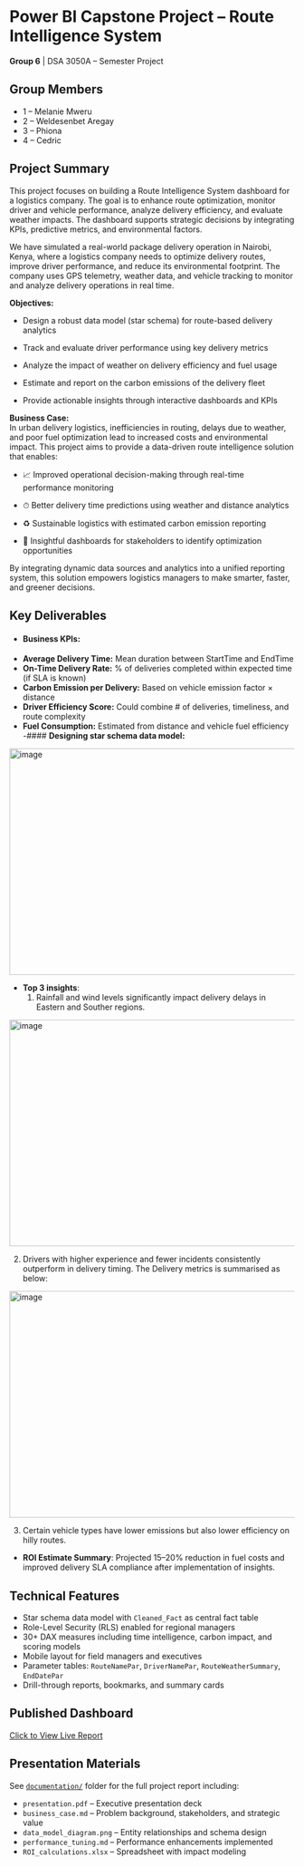 # Power BI Capstone Project – Route Intelligence System
**Group 6** | DSA 3050A – Semester Project

## Group Members
- 1 – Melanie Mweru
- 2 – Weldesenbet Aregay
- 3 – Phiona 
- 4 – Cedric

## Project Summary
This project focuses on building a Route Intelligence System dashboard for a logistics company. The goal is to enhance route optimization, monitor driver and vehicle performance, analyze delivery efficiency, and evaluate weather impacts. The dashboard supports strategic decisions by integrating KPIs, predictive metrics, and environmental factors.

We have simulated a real-world package delivery operation in Nairobi, Kenya, where a logistics company needs to optimize delivery routes, improve driver performance, and reduce its environmental footprint. The company uses GPS telemetry, weather data, and vehicle tracking to monitor and analyze delivery operations in real time.

**Objectives:**  
- Design a robust data model (star schema) for route-based delivery analytics

- Track and evaluate driver performance using key delivery metrics

- Analyze the impact of weather on delivery efficiency and fuel usage

- Estimate and report on the carbon emissions of the delivery fleet

- Provide actionable insights through interactive dashboards and KPIs

**Business Case:**   
In urban delivery logistics, inefficiencies in routing, delays due to weather, and poor fuel optimization lead to increased costs and environmental impact. This project aims to provide a data-driven route intelligence solution that enables:

- 📈 Improved operational decision-making through real-time performance monitoring

- ⏱ Better delivery time predictions using weather and distance analytics

- ♻️ Sustainable logistics with estimated carbon emission reporting

- 🧠 Insightful dashboards for stakeholders to identify optimization opportunities

By integrating dynamic data sources and analytics into a unified reporting system, this solution empowers logistics managers to make smarter, faster, and greener decisions.

## Key Deliverables
- #### **Business KPIs**:
 - **Average Delivery Time:**  Mean duration between StartTime and EndTime  
 - **On-Time Delivery Rate:**  % of deliveries completed within expected time (if SLA is known)  
 - **Carbon Emission per Delivery:**	 Based on vehicle emission factor × distance  
 - **Driver Efficiency Score:**  Could combine # of deliveries, timeliness, and route complexity  
 - **Fuel Consumption:**  Estimated from distance and vehicle fuel efficiency
-#### **Designing star schema data model:**
<img width="800" height="400" alt="image" src="https://github.com/user-attachments/assets/dae1c3d6-6177-4eba-b957-6efe8e1b514b" />


- **Top 3 insights**:
  1. Rainfall and wind levels significantly impact delivery delays in Eastern and Souther regions.
 <img width="800" height="400" alt="image" src="https://github.com/user-attachments/assets/63209fb1-d198-4fea-a007-a20d670421ea" />

  2. Drivers with higher experience and fewer incidents consistently outperform in delivery timing. The Delivery metrics is summarised as below:
<img width="800" height="400" alt="image" src="https://github.com/user-attachments/assets/bf21f813-f2d2-452f-a39d-5592863050be" />

  3. Certain vehicle types have lower emissions but also lower efficiency on hilly routes.
- **ROI Estimate Summary**: Projected 15–20% reduction in fuel costs and improved delivery SLA compliance after implementation of insights.

## Technical Features
- Star schema data model with `Cleaned_Fact` as central fact table
- Role-Level Security (RLS) enabled for regional managers
- 30+ DAX measures including time intelligence, carbon impact, and scoring models
- Mobile layout for field managers and executives
- Parameter tables: `RouteNamePar`, `DriverNamePar`, `RouteWeatherSummary`, `EndDatePar`
- Drill-through reports, bookmarks, and summary cards

## Published Dashboard
[Click to View Live Report](PASTE_PUBLISH_TO_WEB_LINK_HERE)

## Presentation Materials
See [`documentation/`](documentation/) folder for the full project report including:
- `presentation.pdf` – Executive presentation deck  
- `business_case.md` – Problem background, stakeholders, and strategic value  
- `data_model_diagram.png` – Entity relationships and schema design  
- `performance_tuning.md` – Performance enhancements implemented  
- `ROI_calculations.xlsx` – Spreadsheet with impact modeling  



